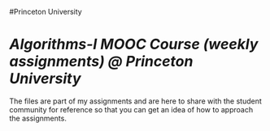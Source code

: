 #Princeton University
# _Algorithms-I MOOC Course (weekly assignments) @ Princeton University_
The files are part of my assignments and are here to share with the student community for reference so that you can get an idea of how to approach the assignments.
